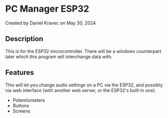 # PC Manager ESP32
Created by Daniel Kravec on May 30, 2024

## Description
This is for the ESP32 microcontroller. There will be a windows counterpart later which this program will interchange data with. 


## Features
This will let you change audio settings on a PC via the ESP32, and possibly via web interface (with another web server, or the ESP32's built in one).

- Potentiometers
- Buttons
- Screens